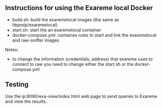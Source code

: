 **Instructions for using the Exareme local Docker**
-

- build.sh: build the exaremelocal images (the same as hbpmip/exaremelocal)
- start.sh: start the an exaremelocal container
- docker-compose.yml: containes rules to start and link the exaremelocal and raw-sniffer images

Notes:
- to change the information (credentials, address) that exareme uses to connect to raw you need to change either the start.sh or the docker-compose.yml


**Testing**
-

Use the ip:9090/exa-view/index.html web page to send queries to Exareme and view the results.
